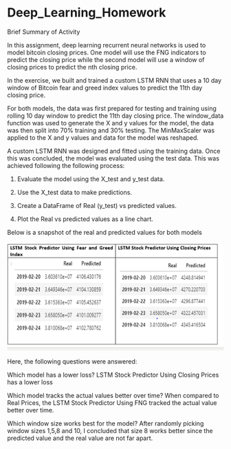 # Deep_Learning_Homework

Brief Summary of Activity

In this assignment, deep learning recurrent neural networks is used to model bitcoin closing prices. One model will use the FNG indicators to predict the closing price while the second model will use a window of closing prices to predict the nth closing price.

In the exercise, we built and trained a custom LSTM RNN that uses a 10 day window of Bitcoin fear and greed index values to predict the 11th day closing price.

For both models, the data was first prepared for testing and training using rolling 10 day window to predict the 11th day closing price. The window_data function was used to generate the X and y values for the model, the data was then split into 70% training and 30% testing. The MinMaxScaler was applied to the X and y values and data for the model was reshaped. 

A custom LSTM RNN was designed and fitted using the training data. Once this was concluded, the model was evaluated using the test data. This was achieved following the following process:

1.	Evaluate the model using the X_test and y_test data.

2.	Use the X_test data to make predictions.

3.	Create a DataFrame of Real (y_test) vs predicted values.

4.	Plot the Real vs predicted values as a line chart.

Below is a snapshot of the real and predicted values for both models
 
 ![](Images/Predictor.png)

Here, the following questions were answered:

Which model has a lower loss? LSTM Stock Predictor Using Closing Prices has a lower loss

Which model tracks the actual values better over time? When compared to Real Prices, the LSTM Stock Predictor Using FNG tracked the actual value better over time.

Which window size works best for the model?  After randomly picking window sizes 1,5,8 and 10, I concluded that size 8 works better since the predicted value and the real value are not far apart.
